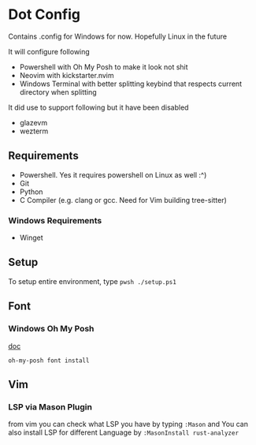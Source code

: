 # Dot Config

Contains .config for Windows for now. Hopefully Linux in the future

It will configure following

- Powershell with Oh My Posh to make it look not shit
- Neovim with kickstarter.nvim
- Windows Terminal with better splitting keybind that respects current directory when splitting

It did use to support following but it have been disabled

- glazevm
- wezterm

## Requirements

- Powershell. Yes it requires powershell on Linux as well :^)
- Git
- Python
- C Compiler (e.g. clang or gcc. Need for Vim building tree-sitter)

### Windows Requirements

- Winget

## Setup

To setup entire environment, type `pwsh ./setup.ps1`

## Font

### Windows Oh My Posh

[doc](https://ohmyposh.dev/docs/installation/fonts)

```pwsh
oh-my-posh font install
```

## Vim

### LSP via Mason Plugin
from vim you can check what LSP you have by typing `:Mason` and You can also install LSP
for different Language by `:MasonInstall rust-analyzer`

